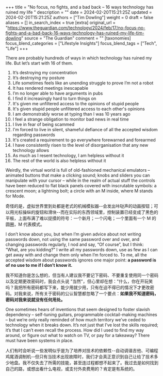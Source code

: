 +++
title = "No focus, no fights, and a bad back – 16 ways technology has ruined my life "
description = ""
date = 2024-02-20T15:21:25Z
updated = 2024-02-20T15:21:25Z
authors = ["Tim Dowling"]
weight = 0
draft = false
aliases = []
in_search_index = true
[extra]
original_url = "https://www.theguardian.com/technology/2024/feb/17/no-focus-no-fights-and-a-bad-back-16-ways-technology-has-ruined-my-life-tim-dowling"
source = "The Guardian"
comment = ""
[taxonomies]
focus_blend_categories = ["Lifestyle Insights"]
focus_blend_tags = ["Tech", "Life"]
+++

There are probably hundreds of ways in which ­technology has ruined my life. But let’s start with 16 of them.

1. It’s destroying my concentration
2. It’s destroying my posture
3. Life sometimes feels like an unending struggle to prove I’m not a robot
4. It has rendered meetings inescapable
5. I’m no longer able to have arguments in pubs
6. I find it increasingly hard to turn things on
7. It's given me unfiltered access to the opinions of stupid people
8. It's given stupid people unfiltered access to each other's opinions
9. I am demonstrably worse at typing than I was 10 years ago
10. I feel a strange obligation to monitor bad news in real time
11. I live in fear of being scammed
12. I'm forced to live in silent, shameful defiance of all the accepted wisdom regarding passwords
13. It's created a requirement to go everywhere forewarned and forearmed
14. I have consistently risen to the level of disorganisation that any new technology allows
15. As much as I resent technology, I am helpless without it
16. The rest of the world is also helpless without it

Weirdly, the virtual world is full of old-fashioned mechanical emulators – animated buttons that make a clicking sound; knobs and sliders you can manipulate with your cursor – while in the realm of actual stuff the controls have been reduced to flat black panels covered with inscrutable symbols: a crescent moon; a lightning bolt; a circle with an M inside, where M stands for Mode.

奇怪的是，虚拟世界里到处都是老式的机械模拟器--会发出咔哒声的动画按钮；可以用光标操纵的旋钮和滑块--而在实际的东西领域里，控制装置已经变成了黑色的平板，上面布满了难以捉摸的符号：一个新月；一个闪电；一个里面有一个 M 的圆圈，M 代表模式。

I don’t know about you, but when I’m given advice about not writing passwords down, not using the same password over and over, and changing passwords regularly, I nod and say, “Of course”, but I think: “What, are you kidding?” I write all my passwords down, use as few as I can get away with and change them only when I’m forced to. To me, all the accepted wisdom about passwords ignores one major point: **a password is of no use to me if I don’t know it.**

我不知道你是怎么想的，但当有人建议我不要记下密码、不要重复使用同一个密码以及定期更改密码时，我会点头说 "当然"，但心里却在想："什么，你在开玩笑吗？我把所有密码都写下来，能少用就少用，只有在迫不得已的情况下才更改密码。对我来说，所有关于密码的公认智慧都忽略了一个要点：**如果我不知道密码，密码对我来说就没有任何用处。**

One sometimes hears of inventions that seem designed to foster slavish dependency – self-tuning guitars, programmable cocktail-making machines – but we’re only really reminded of how much territory we’ve ceded to technology when it breaks down. It’s not just that I’ve lost the skills required; it’s that I can’t even recall the process. How did I used to find my way around, or figure out what to watch on TV, or pay for a takeaway? There must have been systems in place.

人们有时会听说一些发明似乎是为了培养对技术的依赖性--自动调谐吉他、可编程鸡尾酒调制机--但只有当技术出现故障时，我们才会真正意识到自己让给了技术多少地盘。我不仅失去了所需的技能，甚至连过程都想不起来了。我过去是如何找到自己的路，或想出看什么电视，或支付外卖费用的？肯定是有系统的。
